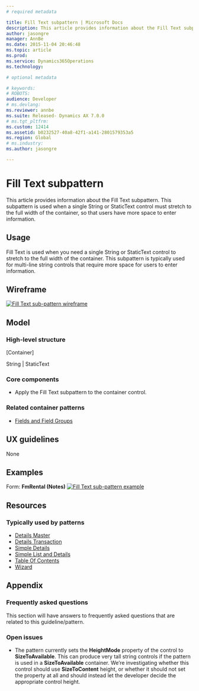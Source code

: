 ```yaml
---
# required metadata

title: Fill Text subpattern | Microsoft Docs
description: This article provides information about the Fill Text subpattern. This subpattern is used when a single String or StaticText control must stretch to the full width of the container, so that users have more space to enter information.
author: jasongre
manager: AnnBe
ms.date: 2015-11-04 20:46:48
ms.topic: article
ms.prod: 
ms.service: Dynamics365Operations
ms.technology: 

# optional metadata

# keywords: 
# ROBOTS: 
audience: Developer
# ms.devlang: 
ms.reviewer: annbe
ms.suite: Released- Dynamics AX 7.0.0
# ms.tgt_pltfrm: 
ms.custom: 12414
ms.assetid: b0232527-40a8-42f1-a141-2801579353a5
ms.region: Global
# ms.industry: 
ms.author: jasongre

---
```


# Fill Text subpattern

This article provides information about the Fill Text subpattern. This subpattern is used when a single String or StaticText control must stretch to the full width of the container, so that users have more space to enter information.

Usage
-----

Fill Text is used when you need a single String or StaticText control to stretch to the full width of the container. This subpattern is typically used for multi-line string controls that require more space for users to enter information.

## Wireframe
[![Fill Text sub-pattern wireframe](./media/filltext1.png)](./media/filltext1.png)

## Model
### High-level structure

\[Container\]

String | StaticText

### Core components

-   Apply the Fill Text subpattern to the container control.

### Related container patterns

-   [Fields and Field Groups](https://docs.microsoft.com/en-us/dynamics365/operations/dev-itpro/user-interface/fields-and-field-groups-subpattern)

## UX guidelines
None

## Examples
Form: **FmRental (Notes)** [![Fill Text sub-pattern example](./media/filltext2.png)](./media/filltext2.png)

## Resources
### Typically used by patterns

-   [Details Master](https://docs.microsoft.com/en-us/dynamics365/operations/dev-itpro/user-interface/details-master-form-pattern)
-   [Details Transaction](https://docs.microsoft.com/en-us/dynamics365/operations/dev-itpro/user-interface/details-transaction-form-pattern)
-   [Simple Details](https://docs.microsoft.com/en-us/dynamics365/operations/dev-itpro/user-interface/simple-details-form-pattern)
-   [Simple List and Details](https://docs.microsoft.com/en-us/dynamics365/operations/dev-itpro/user-interface/simple-list-and-details-form-pattern)
-   [Table Of Contents](https://docs.microsoft.com/en-us/dynamics365/operations/dev-itpro/user-interface/table-of-contents-form-pattern)
-   [Wizard](https://docs.microsoft.com/en-us/dynamics365/operations/dev-itpro/user-interface/wizard-form-pattern)

## Appendix
### Frequently asked questions

This section will have answers to frequently asked questions that are related to this guideline/pattern.

### Open issues

-   The pattern currently sets the **HeightMode** property of the control to **SizeToAvailable**. This can produce very tall string controls if the pattern is used in a **SizeToAvailable** container. We’re investigating whether this control should use **SizeToContent** height, or whether it should not set the property at all and should instead let the developer decide the appropriate control height.


